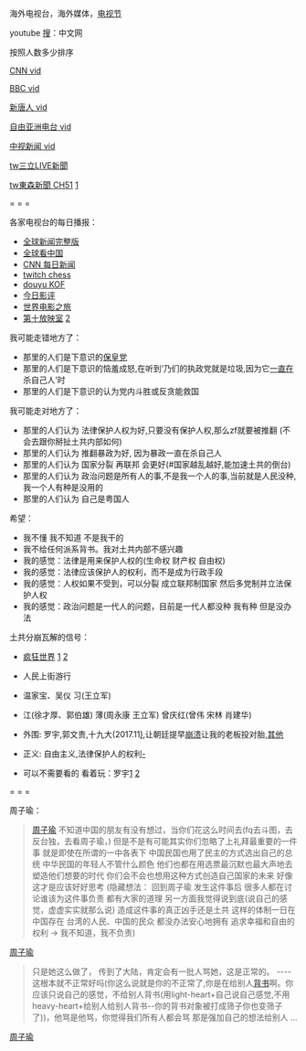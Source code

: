 
海外电视台，海外媒体，[电视节](https://www.youtube.com/watch?v=0rjFruxF0UI#台北电视节-美国之音-英国BBC-FOX国际电视网-韩国放送公社-半岛电视台-台湾三立电视台)

youtube [搜](https://www.youtube.com/results?search_query=中文网)：中文网

按照人数多少排序

[CNN vid](https://www.youtube.com/user/VOAchina)

[BBC vid](https://www.youtube.com/user/BBCZhongwen)

[新唐人 vid](https://www.youtube.com/results?search_query=新唐人#老外看中国)

[自由亚洲电台 vid](https://www.youtube.com/user/RFACHINESE)

[中视新闻 vid](https://www.youtube.com/user/chinatvnews)

[tw三立LIVE新聞](https://www.youtube.com/user/setnews159)

[tw東森新聞 CH51](https://www.youtube.com/user/newsebc) [1](https://www.youtube.com/watch?v=jzdChSfCayo)

= = =

各家电视台的每日播报：
- [全球新闻完整版](http://www.ntdtv.com/xtr/gb/prog1244.html/新唐人全球新闻.html)
- [全球看中国](http://www.ntdtv.com/xtr/gb/prog1244.html/新唐人全球新闻.html)
- [CNN 每日新闻](https://tw.voicetube.com/channel/cnn_student_news)
- [twitch chess](https://www.twitch.tv/directory/game/Chess)
- [douyu KOF](https://v.douyu.com/show/ljXqeO748n7xywGB#25:30#女警舞#https://github.com/7900ms/github_channels/blob/master/seen.txt)
- [今日影评](http://tv.cctv.com/lm/jryp#品头论足话电影)
- [世界电影之旅](http://tv.cctv.com/lm/sjdyzl)
- [第十放映室](http://tv.cntv.cn/videoset/C14345) [2](http://tv.cctv.com/lm/d10fys/)


我可能走错地方了：
- 那里的人们是下意识的[保皇党](https://github.com/7900ms/000nottheater_deserted_systemsoftware/blob/master/local-lightshelf/聊天记录2.md#即使声称自己也认为土共做得很烂,仍然不允许国家乱。没觉得土共是必须推翻的暴政)
- 那里的人们是下意识的恼羞成怒,在听到‘乃们的执政党就是垃圾,因为它[一直在](https://github.com/7900ms/000nottheater_deserted_systemlibrary/blob/master/supplementary/term-Finder.md#因为你们的文化就是到处杀杀别人杀自己)杀自己人’时
- 那里的人们是下意识的认为党内斗胜或反贪能救国

我可能走对地方了：
- 那里的人们认为 法律保护人权为好,只要没有保护人权,那么zf就要被推翻 (不会去跟你掰扯土共内部如何)
- 那里的人们认为 推翻暴政为好, 因为暴政一直在杀自己人
- 那里的人们认为 国家分裂 再联邦 会更好(#国家越乱越好,能加速土共的倒台)
- 那里的人们认为 政治问题是所有人的事,不是我一个人的事,当前就是人民没种,我一个人有种是没用的
- 那里的人们认为 自己是粤国人

希望：
- 我不懂 我不知道 不是我干的
- 我不给任何派系背书。我对土共内部不感兴趣
- 我的感觉：法律是用来保护人权的(生命权 财产权 自由权)
- 我的感觉：法律应该保护人的权利，而不是成为行政手段
- 我的感觉：人权如果不受到，可以分裂 成立联邦制国家 然后多党制并立法保护人权
- 我的感觉：政治问题是一代人的问题，目前是一代人都没种 我有种 但是没办法

土共分崩瓦解的信号：
- [疯狂世界](https://www.v2ex.com/t/364881#感觉就是太疯狂了) [1](https://www.v2ex.com/t/308048?p=1#感觉就是太疯狂了) [2](https://www.v2ex.com/t/364549#感觉就是幻想大陆)
- 人民上街游行
- 温家宝、吴仪 习(王立军)
- 江(徐才厚、郭伯雄) 薄(周永康 王立军) 曾庆红(曾伟 宋林 肖建华)
- 外围: 罗宇,郭文贵,十九大(2017.11[)](https://zh.wikipedia.org/wiki/中国共产党第十九次全国代表大会),让朝廷提早[崩溃](https://program-think.blogspot.com/2015/03/Big-Tiger-Zeng-Qinghong.html#越作死就会死--俺个人比较希望：双方公开翻脸，进而导致朝廷高层的分裂。出现这种局面有可能会让朝廷提早崩溃（苏共就是这样崩盘的）。崩盘之后怎样：还没崩、没想过)让我的老板投对胎,[其他](https://github.com/7900ms/notinternet_deserted/blob/master/small/BBC等看看外国人怎么说.txt#张丹红何清涟)
- 正义: 自由主义,法律保护人的权利[-](https://github.com/7900ms/000nottheater_deserted_systemsoftware/tree/master/local-lightshelf)

- 可以不需要看的 看着玩：罗宇[1](http://zhanlve.org/?p=689) [2](http://www.duping.net/XHC/show.php?bbs=10&post=1346697)

= = =

周子瑜：

> [周子瑜](https://www.youtube.com/watch?v=GuozQT4HjQU)
> 不知道中国的朋友有没有想过，当你们花这么时间去(fq去斗图，去反台独，去看周子瑜，)
> 但是不是有可能其实你们忽略了上礼拜最重要的一件事
> 就是即使在所谓的一中各表下
> 中国民国也用了民主的方式选出自己的总统
> 中华民国的年轻人不管什么颜色 他们也都在用选票最沉默也最大声地去塑造他们想要的时代
> 你们会不会也想用这种方式创造自己国家的未来
> 好像这才是应该好好思考
>  (隐藏想法：
回到周子瑜 发生这件事后
很多人都在讨论谁该为这件事负责 都有大家的道理
另一方面我觉得说到底(说自己的感觉，虚虚实实就那么说)
造成这件事的真正凶手还是土共
这样的体制一日在中国存在
台湾的人民、中国的民众 都没办法安心地拥有 追求幸福和自由的权利
> -> 我不知道，我不负责)

[周子瑜](https://www.youtube.com/watch?v=ejHvlb8tsGI#首爾街訪：韓國人對周子瑜事件的看法)
> 只是她这么做了， 传到了大陆，肯定会有一批人骂她，这是正常的。 ---- 这根本就不正常好吗(你这么说就是你的不正常了,你是在给别人[背书](https://github.com/7900ms/000nottheater_deserted_systemsoftware/tree/master/local-lightshelf)啊。你应该只说自己的感觉，不给别人背书(用light-heart+自己说自己感觉,不用heavy-heart+给别人给别人背书--你的背书对象被打成筛子你也变筛子了))，他骂是他骂，你觉得我们所有人都会骂 那是强加自己的想法给别人 ...

[周子瑜](https://www.youtube.com/watch?v=Xl6-o3woKd4#Stopkiddinstudio)


